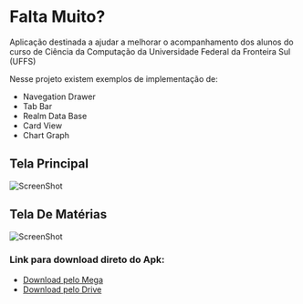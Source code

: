 # Falta Muito?
Aplicação destinada a ajudar a melhorar o acompanhamento dos alunos do curso de Ciência da Computação da Universidade Federal da Fronteira Sul (UFFS)

Nesse projeto existem exemplos de implementação de:
* Navegation Drawer
* Tab Bar
* Realm Data Base
* Card View
* Chart Graph

## Tela Principal
![ScreenShot](https://uploaddeimagens.com.br/images/000/610/557/full/main.JPG?1461852283)

## Tela De Matérias
![ScreenShot](https://uploaddeimagens.com.br/images/000/610/558/full/subjects.JPG?1461852312)

### Link para download direto do Apk:
* [Download pelo Mega](https://mega.nz/#!IOx1VSgI!ffsBBFJ2hPsOqQ3tgtWXnWPFDCgQtG7iqSeGIAkVPZs)
* [Download pelo Drive](https://drive.google.com/file/d/0B747khiT60edRGxNZEg2WHY0SE0/view?usp=sharing)
